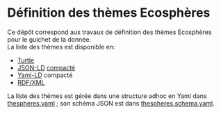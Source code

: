 # Définition des thèmes Ecosphères

Ce dépôt correspond aux travaux de définition des thèmes Ecosphères pour le guichet de la donnée.  
La liste des thèmes est disponible en:

- [Turtle](thespheres.ttl)
- [JSON-LD](thespheres.json) [compacté](https://www.w3.org/TR/json-ld11/#compact-iris)
- [Yaml-LD](thespheres-ld.yaml) compacté
- [RDF/XML](thespheres.xml)

La liste des thèmes est gérée dans une structure adhoc en Yaml dans [thespheres.yaml](thespheres.yaml) ;
son schéma JSON est dans [thespheres.schema.yaml](thespheres.schema.yaml).
